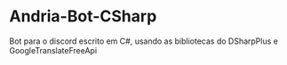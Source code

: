 # Andria-Bot-CSharp
Bot para o discord escrito em C#, usando as bibliotecas do DSharpPlus e GoogleTranslateFreeApi

